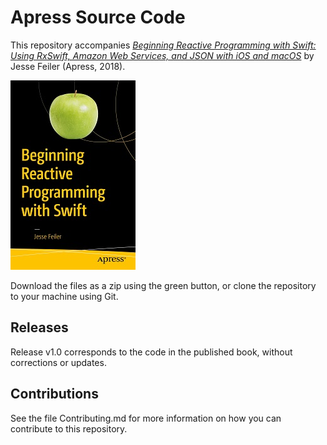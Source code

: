 # Apress Source Code

This repository accompanies [*Beginning Reactive Programming with Swift: Using RxSwift, Amazon Web Services, and JSON with iOS and macOS*](https://www.apress.com/9781484236208) by Jesse Feiler (Apress, 2018).

[comment]: #cover
![Cover image](9781484236208.jpg)

Download the files as a zip using the green button, or clone the repository to your machine using Git.

## Releases

Release v1.0 corresponds to the code in the published book, without corrections or updates.

## Contributions

See the file Contributing.md for more information on how you can contribute to this repository.